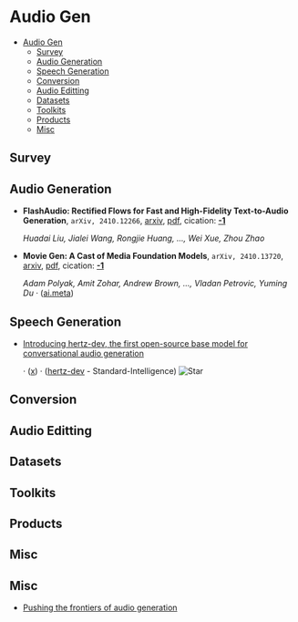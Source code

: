 # Audio Gen

- [Audio Gen](#audio-gen) 
  - [Survey](#survey)
  - [Audio Generation](#audio-generation)
  - [Speech Generation](#speech-generation)
  - [Conversion](#conversion)
  - [Audio Editting](#audio-editting)
  - [Datasets](#datasets)
  - [Toolkits](#toolkits)
  - [Products](#products)
  - [Misc](#misc)


## Survey


## Audio Generation

- **FlashAudio: Rectified Flows for Fast and High-Fidelity Text-to-Audio 
  Generation**, `arXiv, 2410.12266`, [arxiv](http://arxiv.org/abs/2410.12266v1), [pdf](http://arxiv.org/pdf/2410.12266v1.pdf), cication: [**-1**](None)

	 *Huadai Liu, Jialei Wang, Rongjie Huang, ..., Wei Xue, Zhou Zhao*
- **Movie Gen: A Cast of Media Foundation Models**, `arXiv, 2410.13720`, [arxiv](http://arxiv.org/abs/2410.13720v1), [pdf](http://arxiv.org/pdf/2410.13720v1.pdf), cication: [**-1**](None) 

	 *Adam Polyak, Amit Zohar, Andrew Brown, ..., Vladan Petrovic, Yuming Du* · ([ai.meta](https://ai.meta.com/blog/movie-gen-media-foundation-models-generative-ai-video/))

## Speech Generation

- [Introducing hertz-dev, the first open-source base model for conversational audio generation](https://si.inc/hertz-dev/) 

	 · ([x](https://x.com/si_pbc/status/1853184307063660723)) · ([hertz-dev](https://github.com/Standard-Intelligence/hertz-dev?tab=readme-ov-file) - Standard-Intelligence) ![Star](https://img.shields.io/github/stars/Standard-Intelligence/hertz-dev.svg?style=social&label=Star)

## Conversion


## Audio Editting


## Datasets


## Toolkits


## Products


## Misc
## Misc
- [Pushing the frontiers of audio generation](https://deepmind.google/discover/blog/pushing-the-frontiers-of-audio-generation/) 